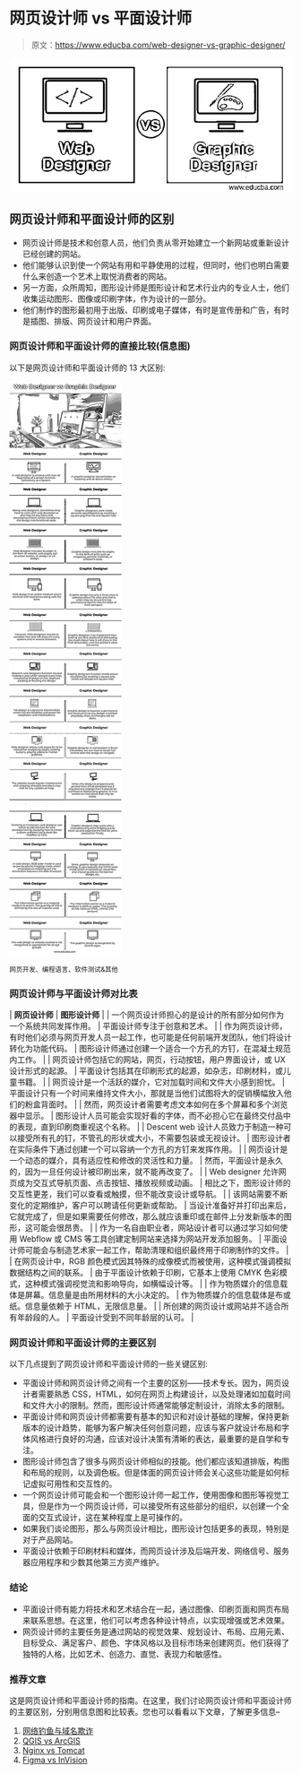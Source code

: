 # 网页设计师 vs 平面设计师

> 原文：<https://www.educba.com/web-designer-vs-graphic-designer/>

![Web Designer vs Graphic Designer](img/255e2a7f4bf82e57bbd704c0dc2ba9cd.png)



## 网页设计师和平面设计师的区别

*   网页设计师是技术和创意人员，他们负责从零开始建立一个新网站或重新设计已经创建的网站。
*   他们能够认识到使一个网站有用和平静使用的过程，但同时，他们也明白需要什么来创造一个艺术上取悦消费者的网站。
*   另一方面，众所周知，图形设计师是图形设计和艺术行业内的专业人士，他们收集运动图形、图像或印刷字体，作为设计的一部分。
*   他们制作的图形最初用于出版、印刷或电子媒体，有时是宣传册和广告，有时是插图、排版、网页设计和用户界面。

### 网页设计师和平面设计师的直接比较(信息图)

以下是网页设计师和平面设计师的 13 大区别:

![Web-Designer-vs-Graphic-Designer-info](img/9091999b9115dbdcf722526e40117898.png)



<small>网页开发、编程语言、软件测试&其他</small>

### 网页设计师与平面设计师对比表

| **网页设计师** | **图形设计师** |
| 一个网页设计师担心的是设计的所有部分如何作为一个系统共同发挥作用。 | 平面设计师专注于创意和艺术。 |
| 作为网页设计师，有时他们必须与网页开发人员一起工作，也可能是任何前端开发团队，他们将设计转化为功能代码。 | 图形设计师通过创建一个适合一个方孔的方钉，在混凝土规范内工作。 |
| 网页设计师包括它的网站，网页，行动按钮，用户界面设计，或 UX 设计形式的起源。 | 平面设计包括其在印刷形式的起源，如杂志，印刷材料，或儿童书籍。 |
| 网页设计是一个活跃的媒介，它对加载时间和文件大小感到担忧。 | 平面设计只有一个时间来维持文件大小，那就是当他们试图将大的促销横幅放入他们的粉盒背面时。 |
| 然而，网页设计者需要考虑文本如何在多个屏幕和多个浏览器中显示。 | 图形设计人员可能会实现好看的字体，而不必担心它在最终交付品中的表现，直到印刷商重视这个名称。 |
| Descent web 设计人员致力于制造一种可以接受所有孔的钉，不管孔的形状或大小，不需要包装或无视设计。 | 图形设计者在实际条件下通过创建一个可以容纳一个方孔的方钉来发挥作用。 |
| 网页设计是一个动态的媒介，具有适应性和修改的灵活性和力量。 | 然而，平面设计是永久的，因为一旦任何设计被印刷出来，就不能再改变了。 |
| Web designer 允许网页成为交互式导航页面、点击按钮、播放视频或动画。 | 相比之下，图形设计师的交互性更差，我们可以查看或触摸，但不能改变设计或导航。 |
| 该网站需要不断变化的定期维护，客户可以聘请任何更新或帮助。 | 当设计准备好并打印出来后，它就完成了，但是如果需要任何修改，那么就应该重印或在邮件上分发新版本的图形，这可能会很昂贵。 |
| 作为一名自由职业者，网站设计者可以通过学习如何使用 Webflow 或 CMS 等工具创建定制网站来选择为网站开发添加服务。 | 平面设计师可能会与制造艺术家一起工作，帮助清理和组织最终用于印刷制作的文件。 |
| 在网页设计中，RGB 颜色模式因其特殊的成像模式而被使用，这种模式强调模拟数据结构之间的联系。 | 由于平面设计依赖于印刷，它基本上使用 CMYK 色彩模式，这种模式强调视觉流和影响导向，如横幅设计等。 |
| 作为物质媒介的信息载体是屏幕。信息量是由所用材料的大小决定的。 | 作为物质媒介的信息载体是布或纸。信息量依赖于 HTML，无限信息量。 |
| 所创建的网页设计或网站并不适合所有年龄段的人。 | 平面设计受到不同年龄层的认可。 |

### 网页设计师和平面设计师的主要区别

以下几点提到了网页设计师和平面设计师的一些关键区别:

*   平面设计师和网页设计师之间有一个主要的区别——技术专长。因为，网页设计者需要熟悉 CSS，HTML，如何在网页上构建设计，以及处理诸如加载时间和文件大小的限制。然而，图形设计师通常能够定制设计，消除太多的限制。
*   平面设计师和网页设计师都需要有基本的知识和对设计基础的理解，保持更新版本的设计趋势，能够为客户解决任何创意问题，应该与客户就设计布局和字体风格进行良好的沟通，应该对设计决策有清晰的表达，最重要的是自学和专注。
*   图形设计师包含了很多与网页设计师相似的技能。他们都应该知道排版，构图和布局的规则，以及调色板。但是体面的网页设计师会关心这些功能是如何标记虚拟可用性和交互性的。
*   一个网页设计师可能会和一个图形设计师一起工作，使用图像和图形等视觉工具，但是作为一个网页设计师，可以接受所有这些部分的组织，以创建一个全面的交互式设计，这在某种程度上是可操作的。
*   如果我们谈论图形，那么与网页设计相比，图形设计包括更多的表现，特别是对于产品网站。
*   平面设计依赖于印刷材料和媒体，而网页设计涉及后端开发、网络信号、服务器应用程序和少数其他第三方资产维护。

### 结论

*   平面设计师有能力将技术和艺术结合在一起，通过图像、印刷页面和网页布局来联系思想。在这里，他们可以考虑各种设计特点，以实现增强或艺术效果。
*   网页设计师的主要任务是通过网站的视觉效果、规划设计、布局、应用元素、目标受众、满足客户、颜色、字体风格以及目标市场来创建网页。他们获得了独特的人格，比如艺术、创造力、直觉、表现力和敏感性。

### 推荐文章

这是网页设计师和平面设计师的指南。在这里，我们讨论网页设计师和平面设计师的主要区别，分别用信息图和比较表。您也可以看看以下文章，了解更多信息–

1.  [网络钓鱼与域名欺诈](https://www.educba.com/phishing-vs-pharming/)
2.  [QGIS vs ArcGIS](https://www.educba.com/qgis-vs-arcgis/)
3.  [Nginx vs Tomcat](https://www.educba.com/nginx-vs-tomcat/)
4.  [Figma vs InVision](https://www.educba.com/figma-vs-invision/)





